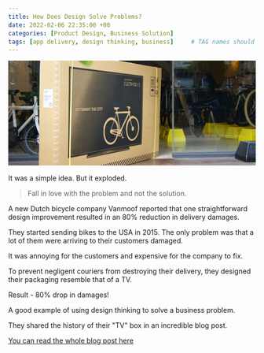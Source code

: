 ```yaml
---
title: How Does Design Solve Problems?
date: 2022-02-06 22:35:00 +00
categories: [Product Design, Business Solution]
tags: [app delivery, design thinking, business]     # TAG names should always be lowercase
---
```


![VanMoof-Bike-Box](/assets/img/VanMoof-Bike-Box-Header.jpg "copyrigh: Vanmoof")

It was a simple idea. But it exploded.

> Fall in love with the problem and not the solution.

A new Dutch bicycle company Vanmoof reported that one straightforward design improvement resulted in an 80% reduction in delivery damages.

They started sending bikes to the USA in 2015. The only problem was that a lot of them were arriving to their customers damaged.

It was annoying for the customers and expensive for the company to fix.

To prevent negligent couriers from destroying their delivery, they designed their packaging resemble that of a TV.

Result - 80% drop in damages!

A good example of using design thinking to solve a business problem.

They shared the history of their "TV" box in an incredible blog post.

[You can read the whole blog post here](https://vanmoof.com/blog/en/tv-bike-box)

